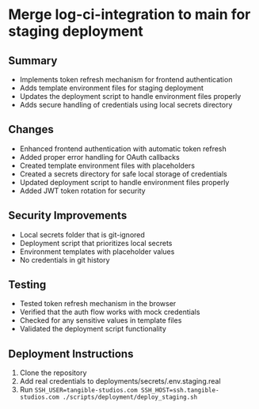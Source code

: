 # Merge log-ci-integration to main for staging deployment

## Summary
- Implements token refresh mechanism for frontend authentication
- Adds template environment files for staging deployment
- Updates the deployment script to handle environment files properly
- Adds secure handling of credentials using local secrets directory

## Changes
- Enhanced frontend authentication with automatic token refresh
- Added proper error handling for OAuth callbacks
- Created template environment files with placeholders
- Created a secrets directory for safe local storage of credentials
- Updated deployment script to handle environment files properly
- Added JWT token rotation for security

## Security Improvements
- Local secrets folder that is git-ignored
- Deployment script that prioritizes local secrets
- Environment templates with placeholder values
- No credentials in git history

## Testing
- Tested token refresh mechanism in the browser
- Verified that the auth flow works with mock credentials
- Checked for any sensitive values in template files
- Validated the deployment script functionality

## Deployment Instructions
1. Clone the repository
2. Add real credentials to deployments/secrets/.env.staging.real
3. Run `SSH_USER=tangible-studios.com SSH_HOST=ssh.tangible-studios.com ./scripts/deployment/deploy_staging.sh`
